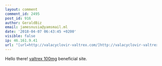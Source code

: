 ```yaml
---
layout: comment
comment_id: 2495
post_id: 916
author: GeraldBiz
email: jamesnusia@yamsmail.ml
date: '2018-04-07 06:43:45 +0200'
visible: false
ip: 46.161.9.41
url: "[url=http://valacyclovir-valtrex.com/]http://valacyclovir-valtrex.com[/url]"
---
```

Hello there! <a href=http://valacyclovir-valtrex.com/#purchase-valacyclovir>valtrex 100mg</a> beneficial site.
